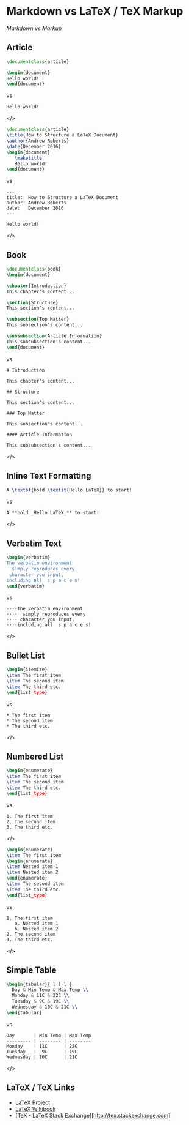 # Markdown vs LaTeX / TeX Markup

_Markdown vs Markup_



## Article

```latex
\documentclass{article}

\begin{document}
Hello world!
\end{document}
```

vs

```
Hello world!
```

</>

```latex
\documentclass{article}
\title{How to Structure a LaTeX Document}
\author{Andrew Roberts}
\date{December 2016}
\begin{document}
   \maketitle
   Hello world!
\end{document}
```

vs

```
---
title:  How to Structure a LaTeX Document
author: Andrew Roberts
date:   December 2016
---

Hello world!
```

</>


## Book

```latex
\documentclass{book}
\begin{document}

\chapter{Introduction}
This chapter's content...

\section{Structure}
This section's content...

\subsection{Top Matter}
This subsection's content...

\subsubsection{Article Information}
This subsubsection's content...
\end{document}
```

vs

```
# Introduction

This chapter's content...

## Structure

This section's content...

### Top Matter

This subsection's content...

#### Article Information

This subsubsection's content...
```

</>


## Inline Text Formatting

```latex
A \textbf{bold \textit{Hello LaTeX}} to start!
```

vs

```
A **bold _Hello LaTeX_** to start!
```

</>


## Verbatim Text

```latex
\begin{verbatim}
The verbatim environment
  simply reproduces every
 character you input,
including all  s p a c e s!
\end{verbatim}
```

vs

```
····The verbatim environment
····  simply reproduces every
···· character you input,
····including all  s p a c e s!
```

</>


## Bullet List

```latex
\begin{itemize}  
\item The first item
\item The second item
\item The third etc.
\end{list_type}
```

vs

```
* The first item
* The second item
* The third etc.
```

</>


## Numbered List

```latex
\begin{enumerate}  
\item The first item
\item The second item
\item The third etc.
\end{list_type}
```

vs

```
1. The first item
2. The second item
3. The third etc.
```

</>

```latex
\begin{enumerate}  
\item The first item
\begin{enumerate}
\item Nested item 1
\item Nested item 2
\end{enumerate}
\item The second item
\item The third etc.
\end{list_type}
```

vs

```
1. The first item
   a. Nested item 1
   b. Nested item 2
2. The second item
3. The third etc.
```

</>



## Simple Table

```latex
\begin{tabular}{ l l l }
  Day & Min Temp & Max Temp \\
  Monday & 11C & 22C \\
  Tuesday & 9C & 19C \\
  Wednesday & 10C & 21C \\
\end{tabular}
```

vs

```
Day       | Min Temp | Max Temp
--------- | -------- | --------
Monday    | 11C      | 22C
Tuesday   |  9C      | 19C
Wednesday | 10C      | 21C
```

</>




## LaTeX / TeX Links

- [LaTeX Project](https://www.latex-project.org)
- [LaTeX Wikibook](https://en.wikibooks.org/wiki/LaTeX)
- [TeX - LaTeX Stack Exchange][http://tex.stackexchange.com]

